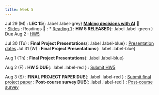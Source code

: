 ```yaml
---
title: Week 5 
---
```

Jul 29 (M)
: **LEC 15**{: .label .label-grey} **[Making decisions with AI](./)** 🎥  
    : [Slides](./)
: Readings 📖
: * [Reading 1](https://canvas.ucsd.edu/files/)
:  **HW 5 RELEASED**{: .label .label-green } Due Aug 2
    : [HW5](https://canvas.ucsd.edu/files/)

Jul 30 (Tu)
: **Final Project Presentations**{: .label .label-blue} 
    : [Presentation dates](https://canvas.ucsd.edu/files/)
Jul 31  (W)
: **Final Project Presentations**{: .label .label-blue} 

Aug 1 (Th)
: **Final Project  Presentations**{: .label .label-blue} 

Aug 2 (F)
:  **HW 5 DUE**{: .label .label-red } 
    : [Submit HW5](https://canvas.ucsd.edu/)
    
Aug 3 (S)
:  **FINAL PROJECT PAPER DUE**{: .label .label-red } 
    : [Submit final project paper](https://canvas.ucsd.edu/)
:  **Post-course survey DUE**{: .label .label-red } 
    : [Post-course survey](./)
